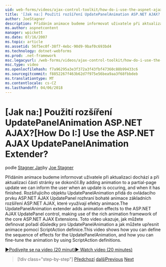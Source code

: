 ```yaml
---
uid: web-forms/videos/ajax-control-toolkit/how-do-i-use-the-aspnet-ajax-updatepanelanimation-extender
title: '[Jak na:] Použití rozšíření UpdatePanelAnimation ASP.NET AJAX? | Microsoft Docs'
author: JoeStagner
description: Přidáním animace budeme informovat uživatele při aktualizaci dochází a při aktualizaci části stránky se dokončil. Rozšiřujícího objektu UpdatePanelAnimation...
ms.author: aspnetcontent
manager: wpickett
ms.date: 07/16/2007
ms.topic: article
ms.assetid: 56f5ec0f-38f7-4ebc-90d9-9baf0c693bd4
ms.technology: dotnet-webforms
ms.prod: .net-framework
msc.legacyurl: /web-forms/videos/ajax-control-toolkit/how-do-i-use-the-aspnet-ajax-updatepanelanimation-extender
msc.type: video
ms.openlocfilehash: f7a96295a3e3f372a3f43fbf47360c88b99433c6
ms.sourcegitcommit: f8852267f463b62d7f975e56bea9aa3f68fbbdeb
ms.translationtype: MT
ms.contentlocale: cs-CZ
ms.lasthandoff: 04/06/2018
---
```

<a name="how-do-i-use-the-aspnet-ajax-updatepanelanimation-extender"></a><span data-ttu-id="c4841-105">[Jak na:] Použití rozšíření UpdatePanelAnimation ASP.NET AJAX?</span><span class="sxs-lookup"><span data-stu-id="c4841-105">[How Do I:] Use the ASP.NET AJAX UpdatePanelAnimation Extender?</span></span>
====================
<span data-ttu-id="c4841-106">podle [Stagner Jan](https://github.com/JoeStagner)</span><span class="sxs-lookup"><span data-stu-id="c4841-106">by [Joe Stagner](https://github.com/JoeStagner)</span></span>

<span data-ttu-id="c4841-107">Přidáním animace budeme informovat uživatele při aktualizaci dochází a při aktualizaci části stránky se dokončil.</span><span class="sxs-lookup"><span data-stu-id="c4841-107">By adding animation to a partial-page update we can inform the user when an update is occuring, and when it has finished.</span></span> <span data-ttu-id="c4841-108">Rozšiřujícího objektu UpdatePanelAnimation přidá do ovládacího prvku ASP.NET AJAX UpdatePanel rozhraní bohaté animace základních rozšíření ASP.NET AJAX, které využívají efekty animace.</span><span class="sxs-lookup"><span data-stu-id="c4841-108">The UpdatePanelAnimation extender adds animation effects to the ASP.NET AJAX UpdatePanel control, making use of the rich animation framework of the core ASP.NET AJAX Extensions.</span></span> <span data-ttu-id="c4841-109">Toto video ukazuje, jak můžete definovat pořadí důsledky pro UpdatePanelAnimation a jak můžete upřesnit animace pomocí ScriptAction definice.</span><span class="sxs-lookup"><span data-stu-id="c4841-109">This video shows how you can define the sequence of effects for the UpdatePanelAnimation, and how you can fine-tune the animation by using ScriptAction definitions.</span></span>

[<span data-ttu-id="c4841-110">&#9654;Podívejte se na video (20 minut)</span><span class="sxs-lookup"><span data-stu-id="c4841-110">&#9654; Watch video (20 minutes)</span></span>](https://channel9.msdn.com/Blogs/ASP-NET-Site-Videos/how-do-i-use-the-aspnet-ajax-updatepanelanimation-extender)

> [!div class="step-by-step"]
> <span data-ttu-id="c4841-111">[Předchozí](how-do-i-use-the-aspnet-ajax-slideshow-extender.md)
> [další](how-do-i-the-ajax-toolkit-reorder-control.md)</span><span class="sxs-lookup"><span data-stu-id="c4841-111">[Previous](how-do-i-use-the-aspnet-ajax-slideshow-extender.md)
[Next](how-do-i-the-ajax-toolkit-reorder-control.md)</span></span>
